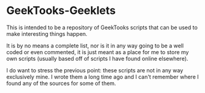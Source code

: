 # GeekTooks-Geeklets

This is intended to be a repository of GeekTooks scripts that can be used to make interesting things happen.

It is by no means a complete list, nor is it in any way going to be a well coded or even commented, it is just meant as a place for me to store my own scripts (usually based off of scripts I have found online elsewhere).

I do want to stress the previous point: these scripts are not in any way exclusively mine.  I wrote them a long time ago and I can't remember where I found any of the sources for some of them.
